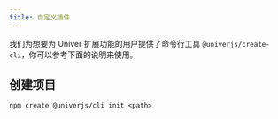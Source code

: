 ```yaml
---
title: 自定义插件
---
```


我们为想要为 Univer 扩展功能的用户提供了命令行工具 `@univerjs/create-cli`，你可以参考下面的说明来使用。

## 创建项目

```shell
npm create @univerjs/cli init <path>
```
